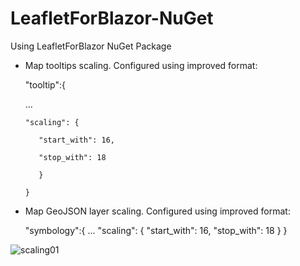 # LeafletForBlazor-NuGet
 Using LeafletForBlazor NuGet Package

 - Map tooltips scaling. Configured using improved format:

     "tooltip":{
   
     ...
   
       "scaling": {
       
          "start_with": 16,

          "stop_with": 18
        
          }
          
       }

 - Map GeoJSON layer scaling. Configured using improved format:

   "symbology":{
   ...
       "scaling": {
        "start_with": 16,
        "stop_with": 18
        }
       }

![scaling01](https://user-images.githubusercontent.com/8348463/221374917-8a662947-6ae7-4ddb-9cf7-7ae79329c72b.gif)

